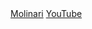 <html>
<head>
</head>
<body>
  <a href="https://www.istitutomolinari.edu.it/">Molinari</a>
  <a href="https://www.youtube.com/">YouTube</a>
  <a href="https:://www.instagram.com/>Instagram</a>
</body>
</html>
